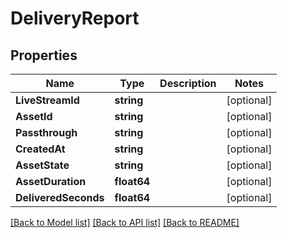 # DeliveryReport

## Properties
Name | Type | Description | Notes
------------ | ------------- | ------------- | -------------
**LiveStreamId** | **string** |  | [optional] 
**AssetId** | **string** |  | [optional] 
**Passthrough** | **string** |  | [optional] 
**CreatedAt** | **string** |  | [optional] 
**AssetState** | **string** |  | [optional] 
**AssetDuration** | **float64** |  | [optional] 
**DeliveredSeconds** | **float64** |  | [optional] 

[[Back to Model list]](../README.md#documentation-for-models) [[Back to API list]](../README.md#documentation-for-api-endpoints) [[Back to README]](../README.md)


